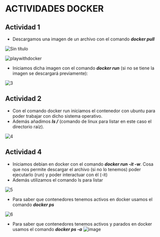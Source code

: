 # ACTIVIDADES DOCKER

## Actividad 1

+ Descargamos una imagen de un archivo con el comando ***docker pull***

![Sin título](https://user-images.githubusercontent.com/91874727/166213175-aed7590c-91ba-424a-9ed7-b2dc0501f943.png)

![playwithdocker](https://user-images.githubusercontent.com/91874727/166213028-ba791ced-230d-4ea1-91dc-0a912fd3235a.png)

+  Iniciamos dicha imagen con el comando ***docker run*** (si no se tiene la imagen se descargará previamente):

![3](https://user-images.githubusercontent.com/91874727/166213512-cbc11374-95f4-4e4e-8fa5-f587dd4a93db.png)

## Actividad 2

+ Con el comando docker run iniciamos el contenedor con ubuntu para poder trabajar con dicho sistema operativo.
+ Además añadimos ***ls /*** (comando de linux para listar en este caso el directorio raíz).

![4](https://user-images.githubusercontent.com/91874727/166213888-347f6ecc-2b63-4550-855e-d476c7237b38.png)

## Actividad 4

+ Iniciamos debian en docker con el comando ***docker run -it -w***. Cosa que nos permite descargar el archivo (si no lo tenemos) poder ejecutarlo (run) y poder interactuar con él (-it)
+ Además utilizamos el comando ls para listar

![5](https://user-images.githubusercontent.com/91874727/166214209-50de3b93-2eaa-4588-a1a2-6f6be1c59e2d.png)

+ Para saber que contenedores tenemos activos en docker usamos el comando ***docker ps***

![6](https://user-images.githubusercontent.com/91874727/166214496-a6259dfe-b500-4d77-87d1-645e85c5401f.png)

+ Para saber que contenedores tenemos activos y parados en docker usamos el comando ***docker ps -a***
![image](https://user-images.githubusercontent.com/91874727/166214717-5e1bf06b-6e5a-439a-8d57-9c9b09bff771.png)
